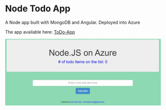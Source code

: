 # Node Todo App

A Node app built with MongoDB and Angular. 
Deployed into Azure

The app available here: [ToDo-App](https://todolistkm.azurewebsites.net/)

![](todoapp.JPG)
